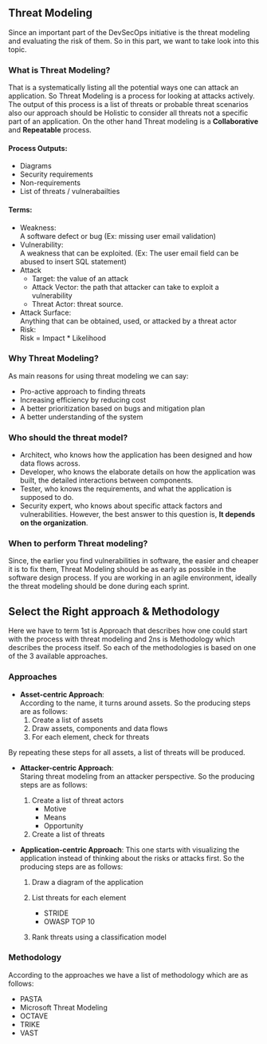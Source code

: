 ## Threat Modeling 
Since an important part of the DevSecOps initiative is the threat modeling and evaluating the risk of them. So in this part, we want to take look into this topic.

### What is Threat Modeling? 
That is a systematically listing all the potential ways one can attack an application. So Threat Modeling is a process for looking at attacks actively. The output of this process is a list of threats or probable threat scenarios also our approach should be Holistic to consider all threats not a specific part of an application. On the other hand Threat modeling is a **Collaborative** and **Repeatable** process.  
#### Process Outputs:
+ Diagrams
+ Security requirements
+ Non-requirements
+ List of threats / vulnerabailties

#### Terms:
+ Weakness:  
A software defect or bug (Ex: missing user email validation)
+ Vulnerability:  
A weakness that can be exploited. (Ex: The user email field can be abused to insert SQL statement)
+ Attack
    - Target: the value of an attack
    - Attack Vector: the path that attacker can take to exploit a vulnerability
    - Threat Actor: threat source.
+ Attack Surface:  
Anything that can be obtained, used, or attacked by a threat actor
+ Risk:  
Risk = Impact * Likelihood

### Why Threat Modeling?
As main reasons for using threat modeling we can say: 
+ Pro-active approach to finding threats
+ Increasing efficiency by reducing cost 
+ A better prioritization based on bugs and mitigation plan 
+ A better understanding of the system


### Who should the threat model? 
+ Architect, who knows how the application has been designed and how data flows across. 
 + Developer, who knows the elaborate details on how the application was built, the detailed interactions between components.
+ Tester, who knows the requirements, and what the application is supposed to do. 
+ Security expert, who knows about specific attack factors and vulnerabilities.
However, the best answer to this question is, **It depends on the organization**.

### When to perform Threat modeling?
Since, the earlier you find vulnerabilities in software, the easier and cheaper it is to fix them, Threat Modeling should be as early as possible in the software design process. If you are working in an agile environment, ideally the threat modeling should be done during each sprint. 
## Select the Right approach & Methodology
Here we have to term 1st is Approach that describes how one could start with the process with threat modeling and 2ns is Methodology which describes the process itself. So each of the methodologies is based on one of the 3 available approaches. 
### Approaches
+ **Asset-centric Approach**:  
According to the name, it turns around assets. So the producing steps are as follows:  
    1. Create a list of assets  
    2. Draw assets, components and data flows  
    3. For each element, check for threats   

By repeating these steps for all assets, a list of threats will be produced. 

+ **Attacker-centric Approach**:  
Staring threat modeling from an attacker perspective. So the producing steps are as follows:
    1. Create a list of threat actors
        - Motive
        - Means
        - Opportunity
    2. Create a list of threats

+ **Application-centric Approach**:
This one starts with visualizing the application instead of thinking about the risks or attacks first. So the producing steps are as follows:  
    1. Draw a diagram of the application  
    2. List threats for each element  
        - STRIDE  
        - OWASP TOP 10  
    
    3. Rank threats using a classification model


### Methodology
According to the approaches we have a list of methodology which are as follows:
+ PASTA
+ Microsoft Threat Modeling
+ OCTAVE
+ TRIKE
+ VAST